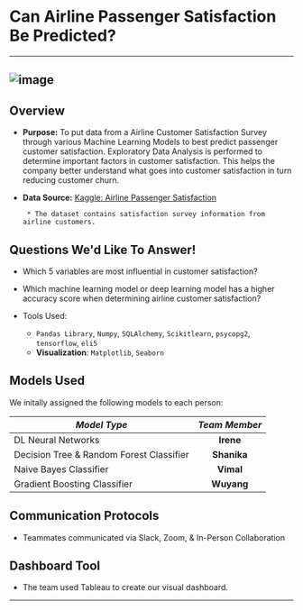 # Can Airline Passenger Satisfaction Be Predicted? 
---
![image](https://user-images.githubusercontent.com/103383489/196054657-e5a36f72-5994-46ae-8d4e-c41e7d3db6ee.png)
---
## Overview 
* **Purpose:** To put data from a Airline Customer Satisfaction Survey through various Machine Learning Models to best predict passenger customer satisfaction. Exploratory Data Analysis is performed to determine important factors in customer satisfaction. This helps the company better understand what goes into customer satisfaction in turn reducing customer churn.

* **Data Source:** 
[Kaggle: Airline Passenger Satisfaction](https://www.kaggle.com/datasets/teejmahal20/airline-passenger-satisfaction "Airline Passenger Satisfaction")

       * The dataset contains satisfaction survey information from airline customers.

## Questions We'd Like To Answer!

* Which 5 variables are most influential in customer satisfaction?
* Which machine learning model or deep learning model has a higher accuracy score when determining airline customer satisfaction?

* Tools Used: 
  *  `Pandas Library`, `Numpy`, `SQLAlchemy`, `Scikitlearn`, `psycopg2`, `tensorflow`, `eli5`
  *  **Visualization**: `Matplotlib`, `Seaborn`
  
## Models Used

We initally assigned the following models to each person: 

|    *Model Type*     |    *Team Member*     | 
| ------------- |:------------:|
|DL Neural Networks|**Irene**|
|Decision Tree & Random Forest Classifier|**Shanika**|
|Naive Bayes Classifier|**Vimal**|
|Gradient Boosting Classifier|**Wuyang**|

## Communication Protocols

* Teammates communicated via Slack, Zoom, & In-Person Collaboration

## Dashboard Tool

* The team used Tableau to create our visual dashboard.

---

